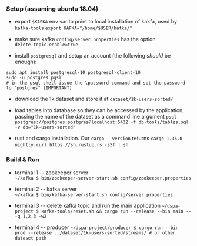 ### Setup (assuming ubuntu 18.04)

* export `$KAFKA` env var to point to local installation of kakfa, used by `kafka-tools`
`export KAFKA="/home/$USER/kafka/"`

* make sure kafka `config/server.properties` has the option `delete.topic.enable=true`

* install `postgresql` and setup an account (the following _should_ be enough):
```
sudo apt install postgresql-10 postgresql-client-10
sudo -u postgres pqsl
# in the psql shell issue the \password command and set the password to "postgres" (IMPORTANT)
```

* download the 1k dataset and store it at `dataset/1k-users-sorted/`

* load tables into database so they can be accessed by the application, passing the name of the
dataset as a command line argument
`psql postgres://postgres:postgres@localhost:5432 -f db-tools/tables.sql -v db="1k-users-sorted"`

* rust and cargo installation. Our `cargo --version` returns `cargo 1.35.0-nightly`.
`curl https://sh.rustup.rs -sSf | sh`


### Build & Run

* terminal 1 -- zookeeper server  
`~/kafka $ bin/zookeeper-server-start.sh config/zookeeper.properties`

* terminal 2 -- kafka server  
`~/kafka $ bin/kafka-server-start.sh config/server.properties`

* terminal 3 -- delete kafka topic and run the main application 
`~/dspa-project $ kafka-tools/reset.sh && cargo run --release --bin main -- -q 1,2,3 -w2`

* terminal 4 -- producer
`~/dspa-project/producer $ cargo run --bin prod --release ../dataset/1k-users-sorted/streams/ # or other dataset path`
